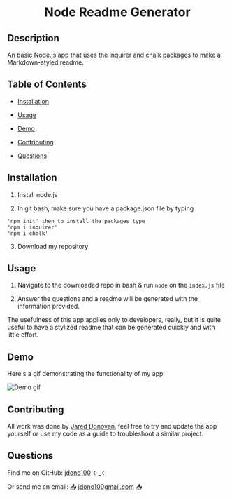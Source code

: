 
  <h1 align="center">Node Readme Generator</h1>

  ## Description

  An basic Node.js app that uses the inquirer and chalk packages to make a Markdown-styled readme.

  ## Table of Contents

  * [Installation](#installation)

  * [Usage](#usage)

  * [Demo](#demo)

  * [Contributing](#contribution)

  * [Questions](#questions)

  ## Installation

  1. Install node.js 

  2. In git bash, make sure you have a package.json file by typing

    'npm init' then to install the packages type
    'npm i inquirer'
    'npm i chalk' 

  3. Download my repository

  ## Usage

  1. Navigate to the downloaded repo in bash & run `node` on the `index.js` file 

  2. Answer the questions and a readme will be generated with the information provided.
  
  The usefulness of this app applies only to developers, really, but it is quite useful to have a stylized readme that can be generated quickly and with little effort.

  ## Demo 

  Here's a gif demonstrating the functionality of my app:

  ![Demo gif](./assets/demo-files/readmegen-demogif.gif)

  ## Contributing
  
  All work was done by [Jared Donovan](https://github.com/jdono100/), feel free to try and update the app yourself or use my code as a guide to troubleshoot a similar project.

  ## Questions

   Find me on GitHub: [jdono100](https://github.com/jdono100) ←_←

  Or send me an email: 📤 [jdono100gmail.com](mailto:jdono100@gmail.com) 📥
  